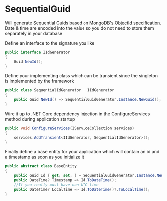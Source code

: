 SequentialGuid
==============

Will generate Sequential Guids based on [MongoDB's ObjectId specification](https://docs.mongodb.com/manual/reference/method/ObjectId/). Date &amp; time are encoded into the value so you do not need to store them separately in your database

Define an interface to the signature you like
```csharp
public interface IIdGenerator
{
    Guid NewId();
}
```

Define your implementing class which can be transient since the singleton is implemented by the framework

```csharp
public class SequentialIdGenerator : IIdGenerator
{
    public Guid NewId() => SequentialGuidGenerator.Instance.NewGuid();
}
```

Wire it up to .NET Core dependency injection in the ConfigureServices method during application startup

```csharp
public void ConfigureServices(IServiceCollection services)
{
    services.AddTransient<IIdGenerator, SequentialIdGenerator>();
}
```
Finally define a base entity for your application which will contain an id and a timestamp as soon as you initialize it

```csharp
public abstract class BaseEntity
{
    public Guid Id { get; set; } = SequentialGuidGenerator.Instance.NewGuid();
    public DateTime? Timestamp => Id.ToDateTime();
    //If you really must have non-UTC time
    public DateTime? LocalTime => Id.ToDateTime()?.ToLocalTime();
}
```
